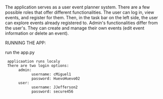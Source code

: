 The application serves as a user event planner system. There are a few possible roles that offer different functionalities. The user can log in, view events, and register for them. Then, in the task bar on the left side, the user can explore events already registered to. Admin's functionalities differ from the user's. They can create and manage their own events (edit event information or delete an event). 


RUNNING THE APP:

run the app.py

     applicaation runs localy
     There are two login options:
          admin:
                username: cMiguel1
                password: HuevoHuevo02
          user:
                username: JJefferson2 
                password: secure456
